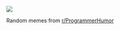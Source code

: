 ![](https://preview.redd.it/soook3b7hzaf1.png?width=640&crop=smart&auto=webp&s=38aa156a98d06c1f49aa1b3a21c5886d7d5632c5)

 Random memes from [r/ProgrammerHumor](https://www.reddit.com/r/ProgrammerHumor/)
